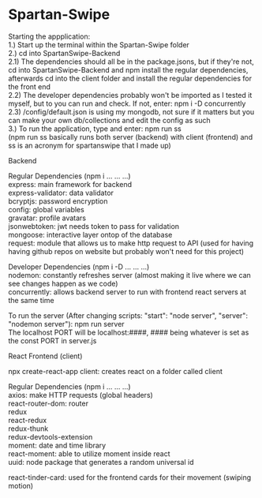 # Spartan-Swipe

Starting the appplication:\
1.) Start up the terminal within the Spartan-Swipe folder\
2.) cd into SpartanSwipe-Backend\
2.1) The dependencies should all be in the package.jsons, but if they're not, cd into SpartanSwipe-Backend and npm install the regular dependencies, afterwards cd into the client folder and install the regular dependencies for the front end\
2.2) The developer dependencies probably won't be imported as I tested it myself, but to you can run and check. If not, enter: npm i -D concurrently\
2.3) /config/default.json is using my mongodb, not sure if it matters but you can make your own db/collections and edit the config as such\
3.) To run the application, type and enter: npm run ss\
(npm run ss basically runs both server (backend) with client (frontend) and ss is an acronym for spartanswipe that I made up)

Backend

Regular Dependencies (npm i ... ... ...)\
express: main framework for backend\
express-validator: data validator\
bcryptjs: password encryption\
config: global variables\
gravatar: profile avatars\
jsonwebtoken: jwt needs token to pass for validation\
mongoose: interactive layer ontop of the database\
request: module that allows us to make http request to API (used for having having github repos on website but probably won't need for this project)

Developer Dependencies (npm i -D ... ... ...)\
nodemon: constantly refreshes server (almost making it live where we can see changes happen as we code)\
concurrently: allows backend server to run with frontend react servers at the same time

To run the server (After changing scripts: "start": "node server", "server": "nodemon server"): npm run server\
The localhost PORT will be localhost:####, #### being whatever is set as the const PORT in server.js

React Frontend (client)

npx create-react-app client: creates react on a folder called client

Regular Dependencies (npm i ... ... ...)\
axios: make HTTP requests (global headers)\
react-router-dom: router\
redux\
react-redux\
redux-thunk\
redux-devtools-extension\
moment: date and time library\
react-moment: able to utilize moment inside react\
uuid: node package that generates a random universal id

react-tinder-card: used for the frontend cards for their movement (swiping motion)
